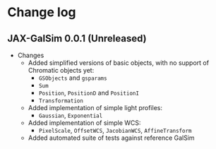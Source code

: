 # Change log

## JAX-GalSim 0.0.1 (Unreleased)

* Changes
  * Added simplified versions of basic objects, with no support of Chromatic objects yet:
    * `GSObjects` and `gsparams`
    * `Sum`
    * `Position`, `PositionD` and `PositionI`
    * `Transformation`
  * Added implementation of simple light profiles:
    * `Gaussian`, `Exponential`
  * Added implementation of simple WCS:
    * `PixelScale`, `OffsetWCS`, `JacobianWCS`, `AffineTransform`
  * Added automated suite of tests against reference GalSim
